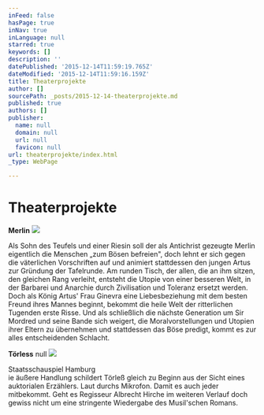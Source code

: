 ```yaml
---
inFeed: false
hasPage: true
inNav: true
inLanguage: null
starred: true
keywords: []
description: ''
datePublished: '2015-12-14T11:59:19.765Z'
dateModified: '2015-12-14T11:59:16.159Z'
title: Theaterprojekte
author: []
sourcePath: _posts/2015-12-14-theaterprojekte.md
published: true
authors: []
publisher:
  name: null
  domain: null
  url: null
  favicon: null
url: theaterprojekte/index.html
_type: WebPage

---
```

# Theaterprojekte

**Merlin**
![](https://s3-us-west-2.amazonaws.com/the-grid-img/p/bbfcc9f4cd552dfd193e8edde6f383af558c1055.jpg)

Als Sohn des Teufels und einer Riesin soll der als Antichrist gezeugte 
Merlin eigentlich die Menschen „zum Bösen befreien", doch lehnt er sich 
gegen die väterlichen Vorschriften auf und animiert stattdessen den 
jungen Artus zur Gründung der Tafelrunde. Am runden Tisch, der allen, 
die an ihm sitzen, den gleichen Rang verleiht, entsteht die Utopie von 
einer besseren Welt, in der Barbarei und Anarchie durch Zivilisation und
Toleranz ersetzt werden. Doch als König Artus' Frau Ginevra eine 
Liebesbeziehung mit dem besten Freund ihres Mannes beginnt, bekommt die 
heile Welt der ritterlichen Tugenden erste Risse. Und als schließlich 
die nächste Generation um Sir Mordred und seine Bande sich weigert, die 
Moralvorstellungen und Utopien ihrer Eltern zu übernehmen und 
stattdessen das Böse predigt, kommt es zur alles entscheidenden 
Schlacht.

**Törless**
null
![](https://s3-us-west-2.amazonaws.com/the-grid-img/p/162d3b7261693b70aa8c01cec21ecf1f83133867.jpg)

Staatsschauspiel Hamburg  
ie äußere Handlung schildert Törleß gleich zu Beginn aus der Sicht eines
auktorialen Erzählers. Laut durchs Mikrofon. Damit es auch jeder 
mitbekommt. Geht es Regisseur Albrecht Hirche im weiteren Verlauf doch 
gewiss nicht um eine stringente Wiedergabe des Musil'schen Romans.